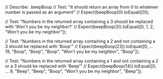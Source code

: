 
// Describe: .beepBoop
// Test: "It should return an array from 0 to whatever number is passed as an argument"
// Expect(beepBoop(0).toEqual([0]);

// Test: "Numbers in the returned array containing a 3 should be replaced with 'Won't you be my neighbor?'
// Expect(beepBoop(3)).toEqual([0, 1, 2, "Won't you be my neighbor"]);

// Test: "Numbers in the returned array containing a 2 and not containing a 3 should be replaced with 'Boop'"
// Expect(beepBoop(23)).toEqual([0, ... 19, "Boop", "Boop", "Boop", "Won't you be my neighbor", "Boop"]);

// Test: "Numbers in the returned array containing a 1 and not containing a 2 or a 3 should be replaced with 'Beep'"
// Expect(beepBoop(14)).toEqual([0, ... 9, "Beep", "Beep", "Boop", "Won't you be my neighbor", "Beep"]);